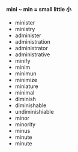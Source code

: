 #### mini ~ min = small little 小

- minister
- ministry
- administer
- administration
- administrator
- administrative
- minify
- minim
- minimun
- minimize
- miniature
- minimal
- diminish
- diminishable
- undiminishiable
- minor
- minority
- minus
- minute
- minute